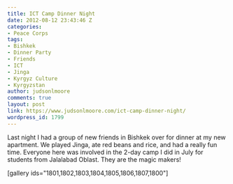 ```yaml
---
title: ICT Camp Dinner Night
date: 2012-08-12 23:43:46 Z
categories:
- Peace Corps
tags:
- Bishkek
- Dinner Party
- Friends
- ICT
- Jinga
- Kyrgyz Culture
- Kyrgyzstan
author: judsonlmoore
comments: true
layout: post
link: https://www.judsonlmoore.com/ict-camp-dinner-night/
wordpress_id: 1799
---
```


Last night I had a group of new friends in Bishkek over for dinner at my new apartment. We played Jinga, ate red beans and rice, and had a really fun time. Everyone here was involved in the 2-day camp I did in July for students from Jalalabad Oblast. They are the magic makers!

[gallery ids="1801,1802,1803,1804,1805,1806,1807,1800"]

